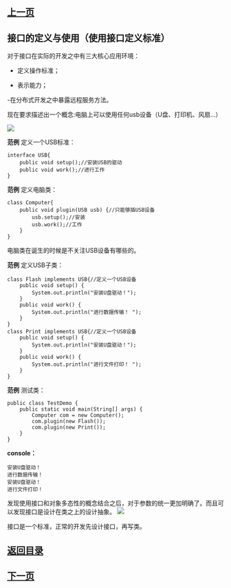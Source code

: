 ## [上一页](course68)

## 接口的定义与使用（使用接口定义标准）

对于接口在实际的开发之中有三大核心应用环境：

- 定义操作标准；

- 表示能力；

-在分布式开发之中暴露远程服务方法。

现在要求描述出一个概念:电脑上可以使用任何usb设备（U盘、打印机、风扇...）

![](https://i.imgur.com/txhvO46.png)

**范例** 定义一个USB标准：

	interface USB{
		public void setup();//安装USB的驱动
		public void work();//进行工作
	}

**范例** 定义电脑类：

	class Computer{
		public void plugin(USB usb) {//只能够插USB设备
			usb.setup();//安装
			usb.work();//工作
		}
	}

电脑类在诞生的时候是不关注USB设备有哪些的。

**范例** 定义USB子类：

	class Flash implements USB{//定义一个USB设备
		public void setup() {
			System.out.println("安装U盘驱动！");
		}
		public void work() {
			System.out.println("进行数据传输！ ");
		}
	}
	class Print implements USB{//定义一个USB设备
		public void setup() {
			System.out.println("安装U盘驱动！");
		}
		public void work() {
			System.out.println("进行文件打印！ ");
		}
	}

**范例** 测试类：

	public class TestDemo {
		public static void main(String[] args) {
			Computer com = new Computer();
			com.plugin(new Flash());
			com.plugin(new Print());
		}
	}

**console：**

	安装U盘驱动！
	进行数据传输！ 
	安装U盘驱动！
	进行文件打印！

发现使用接口和对象多态性的概念结合之后，对于参数的统一更加明确了。而且可以发现接口是设计在类之上的设计抽象。
![](https://i.imgur.com/lIPZ6LD.png)

接口是一个标准，正常的开发先设计接口，再写类。

## [返回目录](https://wuchengcheng110120.github.io/learnJava)
## [下一页](course70)
